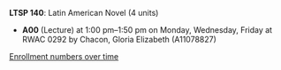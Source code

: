 **LTSP 140**: Latin American Novel (4 units)

- **A00** (Lecture) at 1:00 pm–1:50 pm on Monday, Wednesday, Friday at RWAC 0292 by Chacon, Gloria Elizabeth (A11078827)

[Enrollment numbers over time](./LTSP140.tsv)
